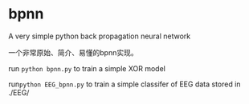 # bpnn
A very simple python back propagation neural network

一个非常原始、简介、易懂的bpnn实现。

run `python bpnn.py` to train a simple XOR model

run`python EEG_bpnn.py` to train a simple classifer of EEG data stored in ./EEG/
